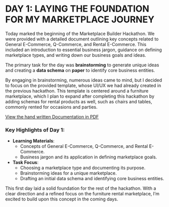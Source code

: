 # DAY 1: LAYING THE FOUNDATION FOR MY MARKETPLACE JOURNEY  

Today marked the beginning of the Marketplace Builder Hackathon. We were provided with a detailed document outlining key concepts related to General E-Commerce, Q-Commerce, and Rental E-Commerce. This included an introduction to essential business jargon, guidance on defining marketplace types, and writing down our business goals and ideas.  

The primary task for the day was **brainstorming** to generate unique ideas and creating a **data schema** on **paper** to identify core business entities.  

By engaging in brainstorming, numerous ideas came to mind, but I decided to focus on the provided template, whose UI/UX we had already created in the previous hackathon. This template is centered around a furniture marketplace, which I plan to expand after completing this hackathon by adding schemas for rental products as well, such as chairs and tables, commonly rented for occasions and parties. 

[View the hand written Documentation in PDF](Day-01.pdf)


### Key Highlights of Day 1:  
- **Learning Materials**:  
  - Concepts of General E-Commerce, Q-Commerce, and Rental E-Commerce.  
  - Business jargon and its application in defining marketplace goals.  
- **Task Focus**:  
  - Choosing a marketplace type and documenting its purpose.  
  - Brainstorming ideas for a unique marketplace.  
  - Drafting an initial data schema and identifying core business entities.  

This first day laid a solid foundation for the rest of the hackathon. With a clear direction and a refined focus on the furniture rental marketplace, I’m excited to build upon this concept in the coming days.  
